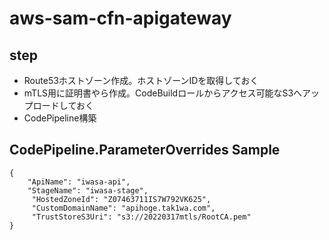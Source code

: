 # aws-sam-cfn-apigateway

## step

- Route53ホストゾーン作成。ホストゾーンIDを取得しておく
- mTLS用に証明書やら作成。CodeBuildロールからアクセス可能なS3へアップロードしておく
- CodePipeline構築

## CodePipeline.ParameterOverrides Sample

```
{
    "ApiName": "iwasa-api", 
    "StageName": "iwasa-stage",
     "HostedZoneId": "Z07463711IS7W792VK625", 
     "CustomDomainName": "apihoge.tak1wa.com", 
     "TrustStoreS3Uri": "s3://20220317mtls/RootCA.pem"
}
```